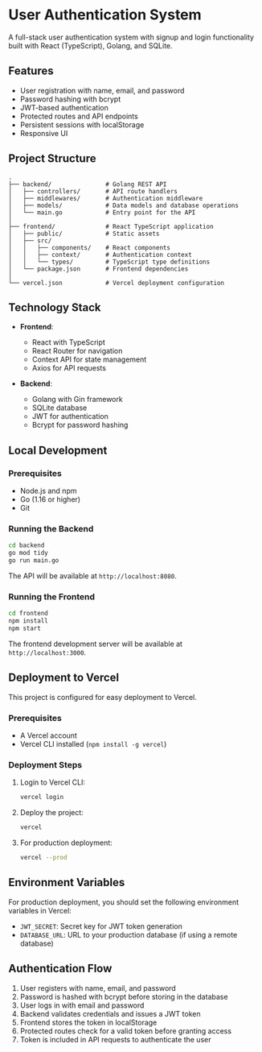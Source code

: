 # User Authentication System

A full-stack user authentication system with signup and login functionality built with React (TypeScript), Golang, and SQLite.

## Features

- User registration with name, email, and password
- Password hashing with bcrypt
- JWT-based authentication
- Protected routes and API endpoints
- Persistent sessions with localStorage
- Responsive UI

## Project Structure

```
.
├── backend/               # Golang REST API
│   ├── controllers/       # API route handlers
│   ├── middlewares/       # Authentication middleware
│   ├── models/            # Data models and database operations
│   └── main.go            # Entry point for the API
│
├── frontend/              # React TypeScript application
│   ├── public/            # Static assets
│   ├── src/
│   │   ├── components/    # React components
│   │   ├── context/       # Authentication context
│   │   └── types/         # TypeScript type definitions
│   └── package.json       # Frontend dependencies
│
└── vercel.json            # Vercel deployment configuration
```

## Technology Stack

- **Frontend**:
  - React with TypeScript
  - React Router for navigation
  - Context API for state management
  - Axios for API requests

- **Backend**:
  - Golang with Gin framework
  - SQLite database
  - JWT for authentication
  - Bcrypt for password hashing

## Local Development

### Prerequisites

- Node.js and npm
- Go (1.16 or higher)
- Git

### Running the Backend

```bash
cd backend
go mod tidy
go run main.go
```

The API will be available at `http://localhost:8080`.

### Running the Frontend

```bash
cd frontend
npm install
npm start
```

The frontend development server will be available at `http://localhost:3000`.

## Deployment to Vercel

This project is configured for easy deployment to Vercel.

### Prerequisites

- A Vercel account
- Vercel CLI installed (`npm install -g vercel`)

### Deployment Steps

1. Login to Vercel CLI:
   ```bash
   vercel login
   ```

2. Deploy the project:
   ```bash
   vercel
   ```

3. For production deployment:
   ```bash
   vercel --prod
   ```

## Environment Variables

For production deployment, you should set the following environment variables in Vercel:

- `JWT_SECRET`: Secret key for JWT token generation
- `DATABASE_URL`: URL to your production database (if using a remote database)

## Authentication Flow

1. User registers with name, email, and password
2. Password is hashed with bcrypt before storing in the database
3. User logs in with email and password
4. Backend validates credentials and issues a JWT token
5. Frontend stores the token in localStorage
6. Protected routes check for a valid token before granting access
7. Token is included in API requests to authenticate the user 